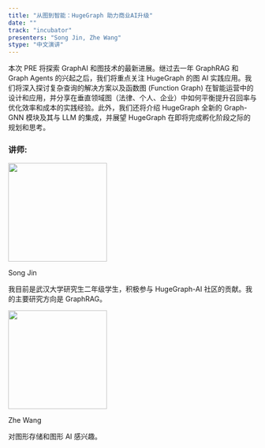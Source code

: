 ```yaml
---
title: "从图到智能：HugeGraph 助力商业AI升级"
date: ""
track: "incubator"
presenters: "Song Jin, Zhe Wang"
stype: "中文演讲"
---
```


本次 PRE 将探索 GraphAI 和图技术的最新进展。继过去一年 GraphRAG 和 Graph Agents 的兴起之后，我们将重点关注 HugeGraph 的图 AI 实践应用。我们将深入探讨复杂查询的解决方案以及函数图 (Function Graph) 在智能运营中的设计和应用，并分享在垂直领域图（法律、个人、企业）中如何平衡提升召回率与优化效率和成本的实践经验。此外，我们还将介绍 HugeGraph 全新的 Graph-GNN 模块及其与 LLM 的集成，并展望 HugeGraph 在即将完成孵化阶段之际的规划和思考。

### 讲师:

<img src="https://sessionize.com/image/8a76-400o400o1-QqTm1dPmXJ7rejnaFJwptg.jpg" width="200" /><br/>

Song Jin

我目前是武汉大学研究生二年级学生，积极参与 HugeGraph-AI 社区的贡献。我的主要研究方向是 GraphRAG。


<img src="https://sessionize.com/image/a4c6-400o400o1-SkLjRuNKy7hLZfXnMfQZdt.jpg" width="200" /><br/>

Zhe Wang

对图形存储和图形 AI 感兴趣。
